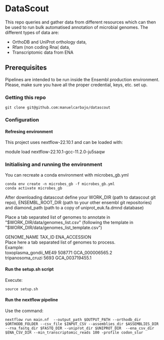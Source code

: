 # DataScout
This repo queries and gather data from different resources which can then be used to run bulk automatised annotation of microbial genomes.
The different types of data are:
- OrthoDB and UniProt orthology data, 
- Rfam (non coding Rna( data, 
- Transcriptomic data from ENA

## Prerequisites
Pipelines are intended to be run inside the Ensembl production environment.
Please, make sure you have all the proper credential, keys, etc. set up.

### Getting this repo

```
git clone git@github.com:manuelcarbajo/datascout
```

### Configuration

#### Refresing environment

This project uses nextflow-22.10.1 and can be loaded with: 

module load nextflow-22.10.1-gcc-11.2.0-ju5saqw


### Initialising and running the environment
You can recreate a conda environment with microbes_gb.yml

```
conda env create -n microbes_gb -f microbes_gb.yml
conda activate microbes_gb
```

After downloading datascout define your WORK_DIR (path to datascout git repo), ENSEMBL_ROOT_DIR (path to your other ensembl git repositories) and diamond_path (path to a copy of uniprot_euk.fa.dmnd database)

Place a tab separated list of genomes to annotate in "$WORK_DIR/data/genomes_list.csv"  
(following the template in "$WORK_DIR/data/genomes_list_template.csv")  

  GENOME_NAME	TAX_ID	ENA_ACCESSION  
  Place here a tab separated list of genomes to process.  
  Example:  
  toxoplasma_gondii_ME49	508771	GCA_000006565.2  
  tripanosoma_cruzi	5693	GCA_003719455.1  



#### Run the setup.sh script
Execute:
```
source setup.sh
```

#### Run the nextflow pipeline 
Use the command:
```
nextflow run main.nf  --output_path $OUTPUT_PATH --orthodb_dir $ORTHODB_FOLDER --csv_file $INPUT_CSV --assemblies_dir $ASSEMBLIES_DIR --rna_fastq_dir $FASTQ_DIR --uniprot_dir $UNIPROT_DIR  --ena_csv_dir $ENA_CSV_DIR --min_transcriptomic_reads 100 -profile codon_slur
```

